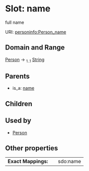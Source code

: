 
# Slot: name


full name

URI: [personinfo:Person_name](https://w3id.org/linkml/examples/personinfo/Person_name)


## Domain and Range

[Person](Person.md) &#8594;  <sub>1..1</sub> [String](types/String.md)

## Parents

 *  is_a: [name](name.md)

## Children


## Used by

 * [Person](Person.md)

## Other properties

|  |  |  |
| --- | --- | --- |
| **Exact Mappings:** | | sdo:name |

